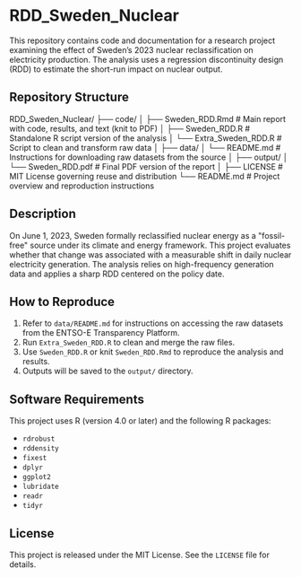 # RDD_Sweden_Nuclear

This repository contains code and documentation for a research project examining the effect of Sweden’s 2023 nuclear reclassification on electricity production. The analysis uses a regression discontinuity design (RDD) to estimate the short-run impact on nuclear output.

## Repository Structure

RDD_Sweden_Nuclear/
├── code/
│   ├── Sweden_RDD.Rmd         # Main report with code, results, and text (knit to PDF)
│   ├── Sweden_RDD.R           # Standalone R script version of the analysis
│   └── Extra_Sweden_RDD.R     # Script to clean and transform raw data
│
├── data/
│   └── README.md              # Instructions for downloading raw datasets from the source
│
├── output/
│   └── Sweden_RDD.pdf         # Final PDF version of the report
│
├── LICENSE                    # MIT License governing reuse and distribution
└── README.md                  # Project overview and reproduction instructions


## Description

On June 1, 2023, Sweden formally reclassified nuclear energy as a "fossil-free" source under its climate and energy framework. This project evaluates whether that change was associated with a measurable shift in daily nuclear electricity generation. The analysis relies on high-frequency generation data and applies a sharp RDD centered on the policy date.

## How to Reproduce

1. Refer to `data/README.md` for instructions on accessing the raw datasets from the ENTSO-E Transparency Platform.
2. Run `Extra_Sweden_RDD.R` to clean and merge the raw files.
3. Use `Sweden_RDD.R` or knit `Sweden_RDD.Rmd` to reproduce the analysis and results.
4. Outputs will be saved to the `output/` directory.

## Software Requirements

This project uses R (version 4.0 or later) and the following R packages:
- `rdrobust`
- `rddensity`
- `fixest`
- `dplyr`
- `ggplot2`
- `lubridate`
- `readr`
- `tidyr`

## License

This project is released under the MIT License. See the `LICENSE` file for details.
